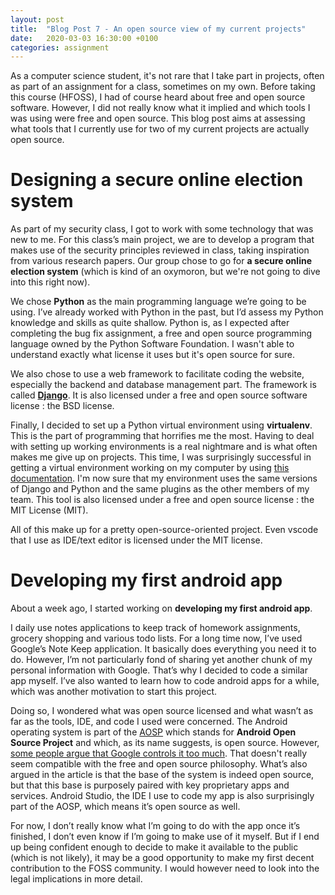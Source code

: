 ```yaml
---
layout: post
title:  "Blog Post 7 - An open source view of my current projects"
date:   2020-03-03 16:30:00 +0100
categories: assignment
---
```


As a computer science student, it's not rare that I take part in projects, often as part of an assignment for a class, sometimes on my own.
Before taking this course (HFOSS), I had of course heard about free and open source software.
However, I did not really know what it implied and which tools I was using were free and open source.
This blog post aims at assessing what tools that I currently use for two of my current projects are actually open source.

# Designing a secure online election system

As part of my security class, I got to work with some technology that was new to me.
For this class’s main project, we are to develop a program that makes use of the security principles reviewed in class, taking inspiration from various research papers.
Our group chose to go for **a secure online election system** (which is kind of an oxymoron, but we're not going to dive into this right now).

We chose **Python** as the main programming language we’re going to be using.
I’ve already worked with Python in the past, but I’d assess my Python knowledge and skills as quite shallow.
Python is, as I expected after completing the bug fix assignment, a free and open source programming language owned by the Python Software Foundation.
I wasn't able to understand exactly what license it uses but it's open source for sure.

We also chose to use a web framework to facilitate coding the website, especially the backend and database management part.
The framework is called [**Django**][django].
It is also licensed under a free and open source software license : the BSD license.

Finally, I decided to set up a Python virtual environment using **virtualenv**.
This is the part of programming that horrifies me the most.
Having to deal with setting up working environments is a real nightmare and is what often makes me give up on projects.
This time, I was surprisingly successful in getting a virtual environment working on my computer by using [this documentation][venv].
I'm now sure that my environment uses the same versions of Django and Python and the same plugins as the other members of my team.
This tool is also licensed under a free and open source license : the MIT License (MIT).

All of this make up for a pretty open-source-oriented project.
Even vscode that I use as IDE/text editor is licensed under the MIT license.

# Developing my first android app

About a week ago, I started working on **developing my first android app**.

I daily use notes applications to keep track of homework assignments, grocery shopping and various todo lists.
For a long time now, I’ve used Google’s Note Keep application.
It basically does everything you need it to do.
However, I’m not particularly fond of sharing yet another chunk of my personal information with Google.
That’s why I decided to code a similar app myself.
I’ve also wanted to learn how to code android apps for a while, which was another motivation to start this project.

Doing so, I wondered what was open source licensed and what wasn’t as far as the tools, IDE, and code I used were concerned.
The Android operating system is part of the [AOSP][aosp] which stands for **Android Open Source Project** and which, as its name suggests, is open source.
However, [some people argue that Google controls it too much][android-google].
That doesn't really seem compatible with the free and open source philosophy.
What’s also argued in the article is that the base of the system is indeed open source, but that this base is purposely paired with key proprietary apps and services.
Android Studio, the IDE I use to code my app is also surprisingly part of the AOSP, which means it’s open source as well.

For now, I don’t really know what I’m going to do with the app once it’s finished, I don’t even know if I’m going to make use of it myself.
But if I end up being confident enough to decide to make it available to the public (which is not likely), it may be a good opportunity to make my first decent contribution to the FOSS community.
I would however need to look into the legal implications in more detail.

[django]: https://www.djangoproject.com/
[venv]: https://packaging.python.org/guides/installing-using-pip-and-virtual-environments/
[aosp]: https://source.android.com
[android-google]: https://arstechnica.com/gadgets/2018/07/googles-iron-grip-on-android-controlling-open-source-by-any-means-necessary/
